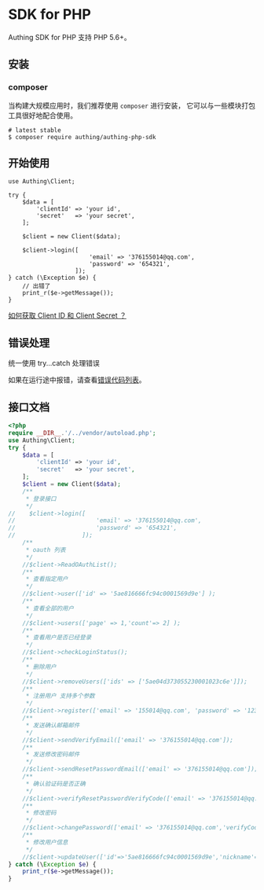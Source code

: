 # SDK for PHP

Authing SDK for PHP 支持 PHP 5.6+。

## 安装

### **composer**

当构建大规模应用时，我们推荐使用 `composer` 进行安装， 它可以与一些模块打包工具很好地配合使用。

```text
# latest stable
$ composer require authing/authing-php-sdk
```

## 开始使用

```text
use Authing\Client;

try {
    $data = [
        'clientId' => 'your id',
        'secret'   => 'your secret',
    ];
    
    $client = new Client($data);

    $client->login([
                       'email' => '376155014@qq.com',
                       'password' => '654321',
                   ]);
} catch (\Exception $e) {
    // 出错了
    print_r($e->getMessage());
}
```

[如何获取 Client ID 和 Client Secret ？](https://docs.authing.cn/#/quick_start/howto)

## 错误处理

统一使用 try...catch 处理错误

如果在运行途中报错，请查看[错误代码列表](https://docs.authing.cn/#/quick_start/error_code)。

## 接口文档

```php
<?php
require __DIR__.'/../vendor/autoload.php';
use Authing\Client;
try {
    $data = [
        'clientId' => 'your id',
        'secret'   => 'your secret',
    ];
    $client = new Client($data);
    /**
     * 登录接口
     */
//    $client->login([
//                       'email' => '376155014@qq.com',
//                       'password' => '654321',
//                   ]);
    /**
     * oauth 列表
     */
    //$client->ReadOAuthList();
    /**
     * 查看指定用户
     */
    //$client->user(['id' => '5ae816666fc94c0001569d9e'] );
    /**
     * 查看全部的用户
     */
    //$client->users(['page' => 1,'count'=> 2] );
    /**
     * 查看用户是否已经登录
     */
    //$client->checkLoginStatus();
    /**
     * 删除用户
     */
    //$client->removeUsers(['ids' => ['5ae04d373055230001023c6e']]);
    /**
     * 注册用户 支持多个参数
     */
    //$client->register(['email' => '155014@qq.com', 'password' => '123456']);
    /**
     * 发送确认邮箱邮件
     */
    //$client->sendVerifyEmail(['email' => '376155014@qq.com']);
    /**
     * 发送修改密码邮件
     */
    //$client->sendResetPasswordEmail(['email' => '376155014@qq.com']);
    /**
     * 确认验证码是否正确
     */
    //$client->verifyResetPasswordVerifyCode(['email' => '376155014@qq.com','verifyCode'=>8685]);
    /**
     * 修改密码
     */
    //$client->changePassword(['email' => '376155014@qq.com','verifyCode'=>8685,'password'=>'123456']);
    /**
     * 修改用户信息
     */
    //$client->updateUser(['id'=>'5ae816666fc94c0001569d9e','nickname'=>'123132','password'=>'123456']);
} catch (\Exception $e) {
    print_r($e->getMessage());
}
```



